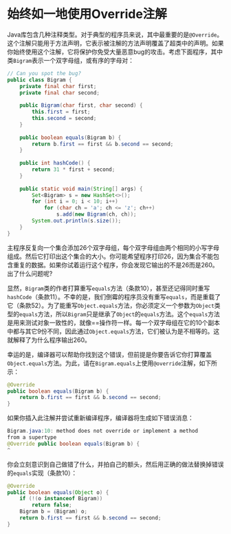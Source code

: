 # 始终如一地使用Override注解

Java库包含几种注释类型。对于典型的程序员来说，其中最重要的是`@Override`。这个注解只能用于方法声明，它表示被注解的方法声明覆盖了超类中的声明。如果你始终使用这个注解，它将保护你免受大量恶意bug的攻击。考虑下面程序，其中类`Bigram`表示一个双字母组，或有序的字母对：

```java
// Can you spot the bug?
public class Bigram {
    private final char first;
    private final char second;
    
    public Bigram(char first, char second) {
        this.first = first;
        this.second = second;
    }
    
    public boolean equals(Bigram b) {
    	return b.first == first && b.second == second;
    }
    
    public int hashCode() {
    	return 31 * first + second;
    }
    
    public static void main(String[] args) {
        Set<Bigram> s = new HashSet<>();
        for (int i = 0; i < 10; i++)
        	for (char ch = 'a'; ch <= 'z'; ch++)
        		s.add(new Bigram(ch, ch));
        System.out.println(s.size());
    }
}
```

主程序反复向一个集合添加26个双字母组，每个双字母组由两个相同的小写字母组成。然后它打印出这个集合的大小。你可能希望程序打印26，因为集合不能包含重复的数据。如果你试着运行这个程序，你会发现它输出的不是26而是260。出了什么问题呢?

显然，`Bigram`类的作者打算重写`equals`方法（条款10），甚至还记得同时重写`hashCode`（条款11）。不幸的是，我们倒霉的程序员没有重写`equals`，而是重载了它（条款52）。为了能重写`Object.equals`方法，你必须定义一个参数为`Object`类型的`equals`方法，所以`Bigram`只是继承了`Object`的`equals`方法。这个`equals`方法是用来测试对象一致性的，就像==操作符一样。每一个双字母组在它的10个副本中都与其它9份不同，因此通过`Object.equals`方法，它们被认为是不相等的。这就解释了为什么程序输出260。

幸运的是，编译器可以帮助你找到这个错误，但前提是你要告诉它你打算覆盖`Object.equals`方法。为此，请在`Bigram.equals`上使用`@override`注解，如下所示：

```java
@Override
public boolean equals(Bigram b) {
	return b.first == first && b.second == second;
}
```

如果你插入此注解并尝试重新编译程序，编译器将生成如下错误消息：

```java
Bigram.java:10: method does not override or implement a method
from a supertype
@Override public boolean equals(Bigram b) {
^
```

你会立刻意识到自己做错了什么，并拍自己的额头，然后用正确的做法替换掉错误的`equals`实现（条款10）：

```java
@Override
public boolean equals(Object o) {
    if (!(o instanceof Bigram))
    	return false;
    Bigram b = (Bigram) o;
    return b.first == first && b.second == second;
}
```

